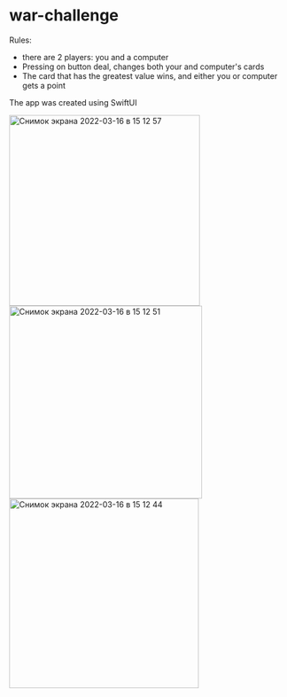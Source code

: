 # war-challenge
Rules: 
* there are 2 players: you and a computer
* Pressing on button deal, changes both your and computer's cards
* The card that has the greatest value wins, and either you or computer gets a point

The app was created using SwiftUI

<img width="344" alt="Снимок экрана 2022-03-16 в 15 12 57" src="https://user-images.githubusercontent.com/65128133/158556325-c2a089a4-8863-4f45-85e0-542a821e76fe.png">
<img width="348" alt="Снимок экрана 2022-03-16 в 15 12 51" src="https://user-images.githubusercontent.com/65128133/158556336-e515751f-630a-4da9-b3f8-8a2d3e1b061a.png">
<img width="342" alt="Снимок экрана 2022-03-16 в 15 12 44" src="https://user-images.githubusercontent.com/65128133/158556347-dd123f76-b9f4-4cf9-9a7e-3338f57bda4c.png">
